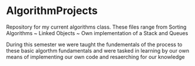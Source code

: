 # AlgorithmProjects
Repository for my current algorithms class. These files range from 
Sorting Algorithms ~ Linked Objects ~ Own implementation of a Stack and Queues

During this semester we were taught the fundementals of the process to these basic algorthm fundamentals and 
were tasked in learning by our own means of implementing our own code and resaerching for our knowledge
